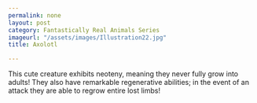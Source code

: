 ```yaml
---
permalink: none
layout: post
category: Fantastically Real Animals Series
imageurl: "/assets/images/Illustration22.jpg"
title: Axolotl

---
```


This cute creature exhibits neoteny, meaning they never fully grow into adults! They also have remarkable regenerative abilities; in the event of an attack they are able to regrow entire lost limbs!
